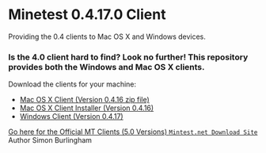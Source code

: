 # Minetest 0.4.17.0 Client
Providing the 0.4 clients to Mac OS X and Windows devices.

<h3>Is the 4.0 client hard to find? Look no further! This repository provides both the Windows and Mac OS X clients.</h3>
 
   <p>
 Download the clients for your machine:
 <ul>
 <li><a href="https://github.com/lucasburlingham/Minetest-0.4.17.1-Client/blob/master/Minetest-Macosx-0.4.16.0.app.zip">Mac OS X Client (Version 0.4.16 zip file)</a></li>
  <li><a href="https://github.com/lucasburlingham/Minetest-0.4.17.1-Client/blob/macosx/minetest-0.16.0-client-macosx.pkg"> Mac OS X Client Installer (Version 0.4.16)
  </li>

<li>
 <a href="https://github.com/lucasburlingham/Minetest-0.4.17.1-Client/blob/master/minetest-0.4.17.1-win64.zip"> Windows Client (Version 0.4.17)</li>
 </ul>
   </p>
 <p1>Go here for the Official MT Clients (5.0 Versions)
<code><a href="downloads.Minetest.net">Mintest.net Download Site</a></code>
</p1>
Author 
Simon Burlingham
